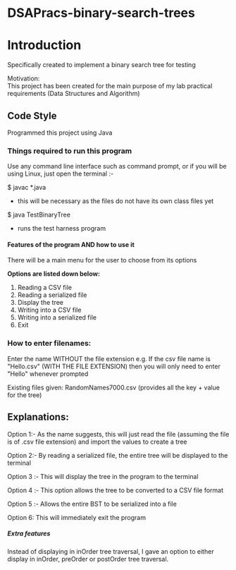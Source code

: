 # DSAPracs-binary-search-trees
# Introduction
Specifically created to implement a binary search tree for testing

Motivation:  
This project has been created for the main purpose of my lab practical requirements (Data Structures and Algorithm)

## Code Style
Programmed this project using Java 

### Things required to run this program
Use any command line interface such as command prompt, or if you will be using Linux, just open the terminal :-  

$ javac *.java  
* this will be necessary as the files do not have its own class files yet  

$ java TestBinaryTree  
* runs the test harness program


#### Features of the program AND how to use it
There will be a main menu for the user to choose from its options

__Options are listed down below:__
1. Reading a CSV file
2. Reading a serialized file
3. Display the tree
4. Writing into a CSV file
5. Writing into a serialized file
6. Exit

### How to enter filenames:
Enter the name WITHOUT the file extension
e.g. If the csv file name is "Hello.csv" (WITH THE FILE EXTENSION) then you will only need to enter "Hello" whenever prompted  

Existing files given:
RandomNames7000.csv (provides all the key + value for the tree)  

## Explanations:  
Option 1:-
As the name suggests, this will just read the file (assuming the file is of .csv file extension) and import the values to create a tree

Option 2:-
By reading a serialized file, the entire tree will be displayed to the terminal

Option 3 :-
This will display the tree in the program to the terminal

Option 4 :-
This option allows the tree to be converted to a CSV file format

Option 5 :-
Allows the entire BST to be serialized into a file 

Option 6:
This will immediately exit the program

##### Extra features
Instead of displaying in inOrder tree traversal, I gave an option to either display in inOrder, preOrder or postOrder tree traversal.
